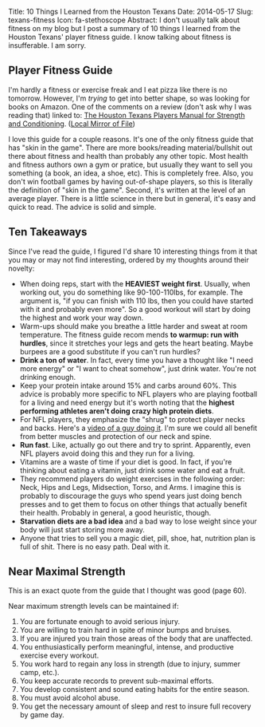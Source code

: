 Title: 10 Things I Learned from the Houston Texans
Date: 2014-05-17
Slug: texans-fitness
Icon: fa-stethoscope
Abstract: I don't usually talk about fitness on my blog but I post a summary of 10 things I learned from the Houston Texans' player fitness guide. I know talking about fitness is insufferable. I am sorry.

Player Fitness Guide
----------------------
I'm hardly a fitness or exercise freak and I eat pizza like there is no tomorrow. However, I'm *trying* to get into better shape, so was looking for books on Amazon. One of the comments on a review (don't ask why I was reading that) linked to: [The Houston Texans Players Manual for Strength and Conditioning](http://assets.houstontexans.com/assets/fanzone/Texans%20strength%20manual.pdf). ([Local Mirror of File](|filename|/data/texans_fitness.pdf))

I love this guide for a couple reasons. It's one of the only fitness guide that has "skin in the game". There are more books/reading material/bullshit out there about fitness and health than probably any other topic. Most health and fitness authors own a gym or pratice, but usually they want to sell you something (a book, an idea, a shoe, etc). This is completely free. Also, you don't win football games by having out-of-shape players, so this is literally the definition of "skin in the game". Second, it's written at the level of an average player. There is a little science in there but in general, it's easy and quick to read. The advice is solid and simple.

Ten Takeaways
-------------------------
Since I've read the guide, I figured I'd share 10 interesting things from it that you may or may not find interesting, ordered by my thoughts around their novelty:

* When doing reps, start with the **HEAVIEST weight first**. Usually, when working out, you do something like 90-100-110lbs, for example. The argument is, "if you can finish with 110 lbs, then you could have started with it and probably even more". So a good workout will start by doing the highest and work your way down.
* Warm-ups should make you breathe a little harder and sweat at room temperature. The fitness guide recom
mends **to warmup: run with hurdles**, since it stretches your legs and gets the heart beating. Maybe
burpees are a good substitute if you can't run hurdles?
* **Drink a ton of water**. In fact, every time you have a thought like "I need more energy" or "I want to cheat somehow", just drink water. You're not drinking enough.
* Keep your protein intake around 15% and carbs around 60%. This advice is probably more specific to NFL players who are playing football for a living and need energy but it's worth noting that the **highest performing athletes aren't doing crazy high protein diets**.
* For NFL players, they emphasize the "shrug" to protect player necks and backs. Here's a [video of a guy doing it](https://www.youtube.com/watch?v=Z71UDc65Lxs). I'm sure we could all benefit from better muscles and protection of our neck and spine.
* **Run fast**. Like, actually go out there and try to sprint. Apparently, even NFL players avoid doing this and they run for a living.
* Vitamins are a waste of time if your diet is good. In fact, if you're thinking about eating a vitamin, just drink some water and eat a fruit.
* They recommend players do weight exercises in the following order: Neck, Hips and Legs, Midsection, Torso, and Arms. I imagine this is probably to discourage the guys who spend years just doing bench presses and to get them to focus on other things that actually benefit their health. Probably in general, a good heuristic, though.
* **Starvation diets are a bad idea** and a bad way to lose weight since your body will just start storing more away.
* Anyone that tries to sell you a magic diet, pill, shoe, hat, nutrition plan is full of shit. There is no easy path. Deal with it.

Near Maximal Strength
-----------------------
This is an exact quote from the guide that I thought was good (page 60).

Near maximum strength levels can be maintained if: 


1. You are fortunate enough to avoid serious injury. 
2. You are willing to train hard in spite of minor bumps and bruises. 
3. If you are injured you train those areas of the body that are unaffected. 
4. You enthusiastically perform meaningful, intense, and productive exercise every workout. 
5. You work hard to regain any loss in strength (due to injury, summer camp, etc.). 
6. You keep accurate records to prevent sub-maximal efforts. 
7. You develop consistent and sound eating habits for the entire season. 
8. You must avoid alcohol abuse. 
9. You get the necessary amount of sleep and rest to insure full recovery by game day.
